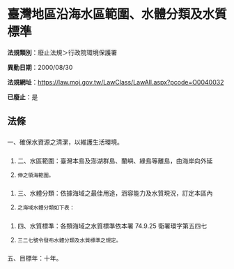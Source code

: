 # 臺灣地區沿海水區範圍、水體分類及水質標準

**法規類別**：廢止法規＞行政院環境保護署

**異動日期**：2000/08/30  

**法規網址**：https://law.moj.gov.tw/LawClass/LawAll.aspx?pcode=O0040032

**已廢止**：是



## 法條
##### 
一、確保水資源之清潔，以維護生活環境。

##### 
1. 二、水區範圍：臺灣本島及澎湖群島、蘭嶼、綠島等離島，由海岸向外延
1.     伸之領海範圍。

##### 
1. 三、水體分類：依據海域之最佳用途，涵容能力及水質現況，訂定本區內
1.     之海域水體分類如下表：

##### 
1. 四、水質標準：各類海域之水質標準依本署 74.9.25  衛署環字第五四七
1.     三二七號令發布水體分類及水質標準之規定。

##### 
五、目標年：十年。


